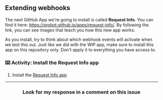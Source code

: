 ## Extending webhooks

The next GitHub App we're going to install is called **Request Info**. You can find it here: https://probot.github.io/apps/request-info/. By following the link, you can see images that teach you how this new app works.

As you install, try to think about which webhook events will activate when we test this out. Just like we did with the WIP app, make sure to install this app on this repository only. Don't apply it to everything you have access to.

### :keyboard: Activity: Install the Request Info app

1. Install the [Request Info app](https://probot.github.io/apps/request-info/)

<hr>
<h3 align="center">Look for my response in a comment on this issue</h3>
